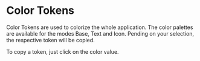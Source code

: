 # Color Tokens

Color Tokens are used to colorize the whole application. The color palettes are available for the modes Base, Text and Icon. Pending on your selection, the respective token will be copied.

To copy a token, just click on the color value.

<ColorPalette name="Primary" variable-name="onyx-color-base-action" text-color="action" />
<ColorPalette name="Secondary" variable-name="onyx-color-base-brand" text-color="brand" />
<ColorPalette name="Neutral" variable-name="onyx-color-base-neutral" text-color="neutral" />
<ColorPalette name="Success" variable-name="onyx-color-base-success" text-color="success" />
<ColorPalette name="Warning" variable-name="onyx-color-base-warning" text-color="warning" />
<ColorPalette name="Danger" variable-name="onyx-color-base-danger" text-color="danger" />
<ColorPalette name="Info" variable-name="onyx-color-base-info" text-color="info" />
